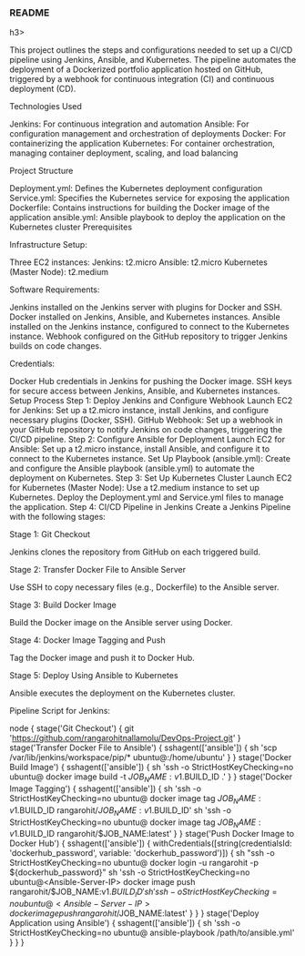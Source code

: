 <h3>README</h3>h3>

This project outlines the steps and configurations needed to set up a CI/CD pipeline using Jenkins, Ansible, and Kubernetes. The pipeline automates the deployment of a Dockerized portfolio application hosted on GitHub, triggered by a webhook for continuous integration (CI) and continuous deployment (CD).

Technologies Used

Jenkins: For continuous integration and automation
Ansible: For configuration management and orchestration of deployments
Docker: For containerizing the application
Kubernetes: For container orchestration, managing container deployment, scaling, and load balancing


Project Structure

Deployment.yml: Defines the Kubernetes deployment configuration
Service.yml: Specifies the Kubernetes service for exposing the application
Dockerfile: Contains instructions for building the Docker image of the application
ansible.yml: Ansible playbook to deploy the application on the Kubernetes cluster
Prerequisites

Infrastructure Setup:

Three EC2 instances:
Jenkins: t2.micro
Ansible: t2.micro
Kubernetes (Master Node): t2.medium

Software Requirements:

Jenkins installed on the Jenkins server with plugins for Docker and SSH.
Docker installed on Jenkins, Ansible, and Kubernetes instances.
Ansible installed on the Jenkins instance, configured to connect to the Kubernetes instance.
Webhook configured on the GitHub repository to trigger Jenkins builds on code changes.

Credentials:

Docker Hub credentials in Jenkins for pushing the Docker image.
SSH keys for secure access between Jenkins, Ansible, and Kubernetes instances.
Setup Process
Step 1: Deploy Jenkins and Configure Webhook
Launch EC2 for Jenkins:
Set up a t2.micro instance, install Jenkins, and configure necessary plugins (Docker, SSH).
GitHub Webhook:
Set up a webhook in your GitHub repository to notify Jenkins on code changes, triggering the CI/CD pipeline.
Step 2: Configure Ansible for Deployment
Launch EC2 for Ansible:
Set up a t2.micro instance, install Ansible, and configure it to connect to the Kubernetes instance.
Set Up Playbook (ansible.yml):
Create and configure the Ansible playbook (ansible.yml) to automate the deployment on Kubernetes.
Step 3: Set Up Kubernetes Cluster
Launch EC2 for Kubernetes (Master Node):
Use a t2.medium instance to set up Kubernetes.
Deploy the Deployment.yml and Service.yml files to manage the application.
Step 4: CI/CD Pipeline in Jenkins
Create a Jenkins Pipeline with the following stages:

Stage 1: Git Checkout

Jenkins clones the repository from GitHub on each triggered build.

Stage 2: Transfer Docker File to Ansible Server

Use SSH to copy necessary files (e.g., Dockerfile) to the Ansible server.

Stage 3: Build Docker Image

Build the Docker image on the Ansible server using Docker.

Stage 4: Docker Image Tagging and Push

Tag the Docker image and push it to Docker Hub.

Stage 5: Deploy Using Ansible to Kubernetes

Ansible executes the deployment on the Kubernetes cluster.

Pipeline Script for Jenkins:

node {
    stage('Git Checkout') {
        git 'https://github.com/rangarohitnallamolu/DevOps-Project.git'
    }
    stage('Transfer Docker File to Ansible') {
        sshagent(['ansible']) {
            sh 'scp /var/lib/jenkins/workspace/pip/* ubuntu@<Ansible-Server-IP>:/home/ubuntu'
        }
    }
    stage('Docker Build Image') {
        sshagent(['ansible']) {
            sh 'ssh -o StrictHostKeyChecking=no ubuntu@<Ansible-Server-IP> docker image build -t $JOB_NAME:v1.$BUILD_ID .'
        }
    }
    stage('Docker Image Tagging') {
        sshagent(['ansible']) {
            sh 'ssh -o StrictHostKeyChecking=no ubuntu@<Ansible-Server-IP> docker image tag $JOB_NAME:v1.$BUILD_ID rangarohit/$JOB_NAME:v1.$BUILD_ID'
            sh 'ssh -o StrictHostKeyChecking=no ubuntu@<Ansible-Server-IP> docker image tag $JOB_NAME:v1.$BUILD_ID rangarohit/$JOB_NAME:latest'
        }
    }
    stage('Push Docker Image to Docker Hub') {
        sshagent(['ansible']) {
            withCredentials([string(credentialsId: 'dockerhub_password', variable: 'dockerhub_password')]) {
                sh "ssh -o StrictHostKeyChecking=no ubuntu@<Ansible-Server-IP> docker login -u rangarohit -p ${dockerhub_password}"
                sh 'ssh -o StrictHostKeyChecking=no ubuntu@<Ansible-Server-IP> docker image push rangarohit/$JOB_NAME:v1.$BUILD_ID'
                sh 'ssh -o StrictHostKeyChecking=no ubuntu@<Ansible-Server-IP> docker image push rangarohit/$JOB_NAME:latest'
            }
        }
    }
    stage('Deploy Application using Ansible') {
        sshagent(['ansible']) {
            sh 'ssh -o StrictHostKeyChecking=no ubuntu@<Kubernetes-Server-IP> ansible-playbook /path/to/ansible.yml'
        }
    }
}
